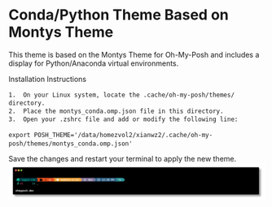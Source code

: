 # Conda/Python Theme Based on Montys Theme

This theme is based on the Montys Theme for Oh-My-Posh and includes a display for Python/Anaconda virtual environments.

Installation Instructions

	1.	On your Linux system, locate the .cache/oh-my-posh/themes/ directory.
	2.	Place the montys_conda.omp.json file in this directory.
	3.	Open your .zshrc file and add or modify the following line:

`export POSH_THEME='/data/homezvol2/xianwz2/.cache/oh-my-posh/themes/montys_conda.omp.json'`

Save the changes and restart your terminal to apply the new theme.
![Montys Theme Preview](montys.png)
